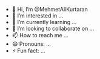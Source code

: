 - 👋 Hi, I’m @MehmetAliKurtaran
- 👀 I’m interested in ...
- 🌱 I’m currently learning ...
- 💞️ I’m looking to collaborate on ...
- 📫 How to reach me ...
- 😄 Pronouns: ...
- ⚡ Fun fact: ...

<!---
MehmetAliKurtaran/MehmetAliKurtaran is a ✨ special ✨ repository because its `README.md` (this file) appears on your GitHub profile.
You can click the Preview link to take a look at your changes.
--->
